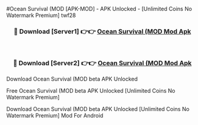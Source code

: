 #Ocean Survival (MOD [APK-MOD] - APK Unlocked - [Unlimited Coins No Watermark Premium] twf28



<div align="center">

<h3>🔴 Download [Server1] 👉👉 <a href="https://momento.my/?title=Ocean_Survival_(MOD">Ocean Survival (MOD Mod Apk</a></h3><br>

<h3>🔴 Download [Server2] 👉👉 <a href="https://momento.my/?title=Ocean_Survival_(MOD">Ocean Survival (MOD Mod Apk</a></h3>
</div>



Download Ocean Survival (MOD beta APK Unlocked

Free Ocean Survival (MOD beta APK Unlocked [Unlimited Coins No Watermark Premium]

Download Ocean Survival (MOD beta APK Unlocked [Unlimited Coins No Watermark Premium] Mod For Android
